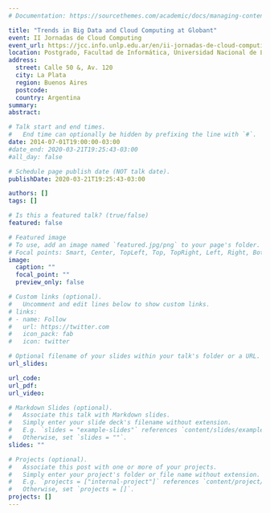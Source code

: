```yaml
---
# Documentation: https://sourcethemes.com/academic/docs/managing-content/

title: "Trends in Big Data and Cloud Computing at Globant"
event: II Jornadas de Cloud Computing
event_url: https://jcc.info.unlp.edu.ar/en/ii-jornadas-de-cloud-computing-big-data-30-de-junio-a-4-de-julio-de-2014/
location: Postgrado, Facultad de Informática, Universidad Nacional de La Plata (UNLP)
address:
  street: Calle 50 &, Av. 120
  city: La Plata
  region: Buenos Aires
  postcode: 
  country: Argentina
summary:
abstract:

# Talk start and end times.
#   End time can optionally be hidden by prefixing the line with `#`.
date: 2014-07-01T19:00:00-03:00
#date_end: 2020-03-21T19:25:43-03:00
#all_day: false

# Schedule page publish date (NOT talk date).
publishDate: 2020-03-21T19:25:43-03:00

authors: []
tags: []

# Is this a featured talk? (true/false)
featured: false

# Featured image
# To use, add an image named `featured.jpg/png` to your page's folder. 
# Focal points: Smart, Center, TopLeft, Top, TopRight, Left, Right, BottomLeft, Bottom, BottomRight.
image:
  caption: ""
  focal_point: ""
  preview_only: false

# Custom links (optional).
#   Uncomment and edit lines below to show custom links.
# links:
# - name: Follow
#   url: https://twitter.com
#   icon_pack: fab
#   icon: twitter

# Optional filename of your slides within your talk's folder or a URL.
url_slides:

url_code:
url_pdf:
url_video:

# Markdown Slides (optional).
#   Associate this talk with Markdown slides.
#   Simply enter your slide deck's filename without extension.
#   E.g. `slides = "example-slides"` references `content/slides/example-slides.md`.
#   Otherwise, set `slides = ""`.
slides: ""

# Projects (optional).
#   Associate this post with one or more of your projects.
#   Simply enter your project's folder or file name without extension.
#   E.g. `projects = ["internal-project"]` references `content/project/deep-learning/index.md`.
#   Otherwise, set `projects = []`.
projects: []
---
```

